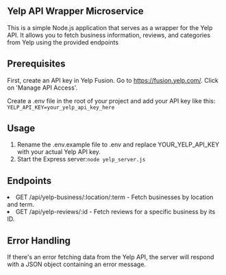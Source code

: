 
## Yelp API Wrapper Microservice

This is a simple Node.js application that serves as a wrapper for the Yelp API. It allows you to fetch business information, reviews, and categories from Yelp using the provided endpoints

## Prerequisites

First, create an API key in Yelp Fusion. Go to https://fusion.yelp.com/. Click on 'Manage API Access'.

Create a .env file in the root of your project and add your API key like this:
`YELP_API_KEY=your_yelp_api_key_here`

## Usage
1. Rename the .env.example file to .env and replace YOUR_YELP_API_KEY with your actual Yelp API key.
2. Start the Express server:`node yelp_server.js`

## Endpoints
<li> GET /api/yelp-business/:location/:term
- Fetch businesses by location and term.

<li> GET /api/yelp-reviews/:id
- Fetch reviews for a specific business by its ID.

## Error Handling
If there's an error fetching data from the Yelp API, the server will respond with a JSON object containing an error message.
